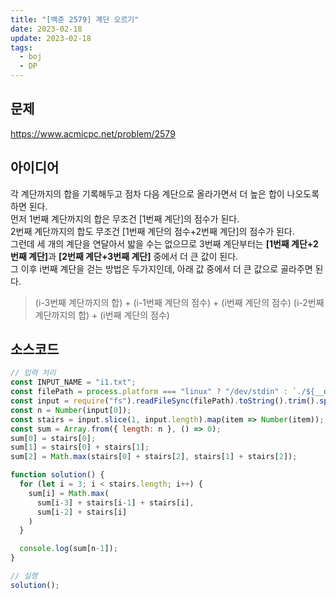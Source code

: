 ```yaml
---
title: "[백준 2579] 계단 오르기"
date: 2023-02-18
update: 2023-02-18
tags:
  - boj
  - DP
---
```


## 문제
https://www.acmicpc.net/problem/2579

## 아이디어
각 계단까지의 합을 기록해두고 점차 다음 계단으로 올라가면서 더 높은 합이 나오도록 하면 된다.  
먼저 1번째 계단까지의 합은 무조건 [1번째 계단]의 점수가 된다.  
2번째 계단까지의 합도 무조건 [1번째 계단의 점수+2번째 계단]의 점수가 된다.  
그런데 세 개의 계단을 연달아서 밟을 수는 없으므로 3번째 계단부터는 <b>[1번째 계단+2번째 계단]</b>과 <b>[2번째 계단+3번째 계단]</b> 중에서 더 큰 값이 된다.  
그 이후 i번째 계단을 걷는 방법은 두가지인데, 아래 값 중에서 더 큰 값으로 골라주면 된다.
> (i-3번째 계단까지의 합) + (i-1번째 계단의 점수) + (i번째 계단의 점수)
> (i-2번째 계단까지의 합) + (i번째 계단의 점수)

## 소스코드
```js
// 입력 처리
const INPUT_NAME = "i1.txt";
const filePath = process.platform === "linux" ? "/dev/stdin" : `./${__dirname.split('\\').pop()}/${INPUT_NAME}`;
const input = require("fs").readFileSync(filePath).toString().trim().split("\n").map(item => item.trim());
const n = Number(input[0]);
const stairs = input.slice(1, input.length).map(item => Number(item));
const sum = Array.from({ length: n }, () => 0);
sum[0] = stairs[0];
sum[1] = stairs[0] + stairs[1];
sum[2] = Math.max(stairs[0] + stairs[2], stairs[1] + stairs[2]);

function solution() {
  for (let i = 3; i < stairs.length; i++) {
    sum[i] = Math.max(
      sum[i-3] + stairs[i-1] + stairs[i],
      sum[i-2] + stairs[i]
    )
  }

  console.log(sum[n-1]);
}

// 실행
solution();
```